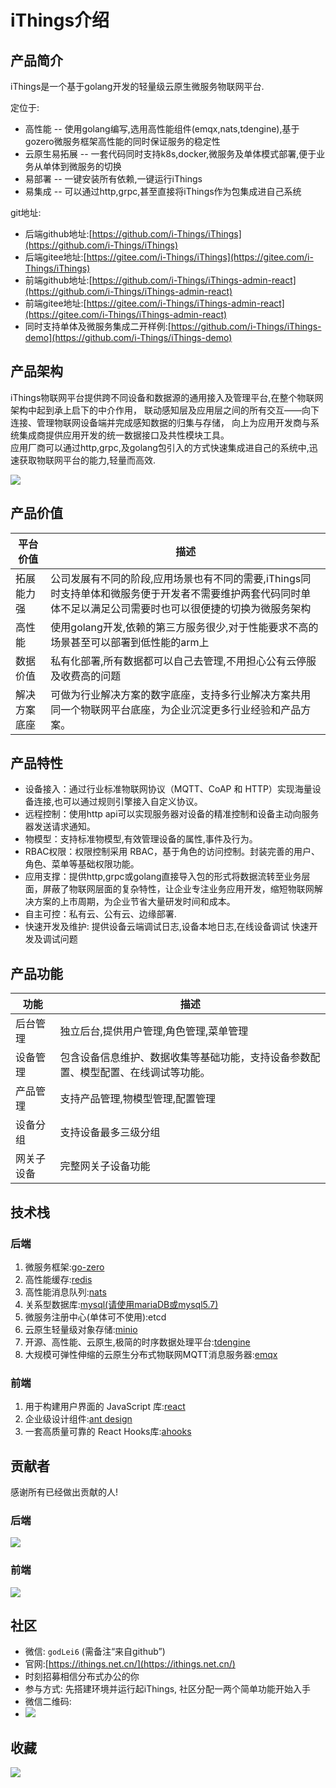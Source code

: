 # iThings介绍
## 产品简介
iThings是一个基于golang开发的轻量级云原生微服务物联网平台.  
   
定位于:
* 高性能 -- 使用golang编写,选用高性能组件(emqx,nats,tdengine),基于gozero微服务框架高性能的同时保证服务的稳定性
* 云原生易拓展 -- 一套代码同时支持k8s,docker,微服务及单体模式部署,便于业务从单体到微服务的切换
* 易部署 -- 一键安装所有依赖,一键运行iThings
* 易集成 -- 可以通过http,grpc,甚至直接将iThings作为包集成进自己系统

git地址:   
* 后端github地址:[https://github.com/i-Things/iThings](https://github.com/i-Things/iThings)
* 后端gitee地址:[https://gitee.com/i-Things/iThings](https://gitee.com/i-Things/iThings)
* 前端github地址:[https://github.com/i-Things/iThings-admin-react](https://github.com/i-Things/iThings-admin-react)
* 前端gitee地址:[https://gitee.com/i-Things/iThings-admin-react](https://gitee.com/i-Things/iThings-admin-react)
* 同时支持单体及微服务集成二开样例:[https://github.com/i-Things/iThings-demo](https://github.com/i-Things/iThings-demo)
## 产品架构
iThings物联网平台提供跨不同设备和数据源的通用接入及管理平台,在整个物联网架构中起到承上启下的中介作用，
联动感知层及应用层之间的所有交互——向下连接、管理物联网设备端并完成感知数据的归集与存储，
向上为应用开发商与系统集成商提供应用开发的统一数据接口及共性模块工具。  
应用厂商可以通过http,grpc,及golang包引入的方式快速集成进自己的系统中,迅速获取物联网平台的能力,轻量而高效.

<img src="/assets/img/things/iThings架构图.png">

## 产品价值

| 平台价值   | 描述                                                                                  |
|--------|-------------------------------------------------------------------------------------|
| 拓展能力强  | 公司发展有不同的阶段,应用场景也有不同的需要,iThings同时支持单体和微服务便于开发者不需要维护两套代码同时单体不足以满足公司需要时也可以很便捷的切换为微服务架构 |
| 高性能    | 使用golang开发,依赖的第三方服务很少,对于性能要求不高的场景甚至可以部署到低性能的arm上                                    |
| 数据价值   | 私有化部署,所有数据都可以自己去管理,不用担心公有云停服及收费高的问题                                                 |
| 解决方案底座 | 可做为行业解决方案的数字底座，支持多行业解决方案共用同一个物联网平台底座，为企业沉淀更多行业经验和产品方案。                              |

## 产品特性

* 设备接入：通过行业标准物联网协议（MQTT、CoAP 和 HTTP）实现海量设备连接,也可以通过规则引擎接入自定义协议。
* 远程控制：使用http api可以实现服务器对设备的精准控制和设备主动向服务器发送请求通知。
* 物模型：支持标准物模型,有效管理设备的属性,事件及行为。
* RBAC权限：权限控制采用 RBAC，基于角色的访问控制。封装完善的用户、角色、菜单等基础权限功能。
* 应用支撑：提供http,grpc或golang直接导入包的形式将数据流转至业务层面，屏蔽了物联网层面的复杂特性，让企业专注业务应用开发，缩短物联网解决方案的上市周期，为企业节省大量研发时间和成本。
* 自主可控：私有云、公有云、边缘部署.
* 快速开发及维护: 提供设备云端调试日志,设备本地日志,在线设备调试 快速开发及调试问题

## 产品功能

| 功能    | 描述                                        |
|-------|-------------------------------------------|
| 后台管理  | 独立后台,提供用户管理,角色管理,菜单管理                     |
| 设备管理  | 包含设备信息维护、数据收集等基础功能，支持设备参数配置、模型配置、在线调试等功能。 |
| 产品管理  | 支持产品管理,物模型管理,配置管理                         |
| 设备分组  | 支持设备最多三级分组                                |
| 网关子设备 | 完整网关子设备功能                                 |

## 技术栈
### 后端
1. 微服务框架:[go-zero](https://go-zero.dev/)
2. 高性能缓存:[redis](https://redis.io/)
3. 高性能消息队列:[nats](https://docs.nats.io/)
4. 关系型数据库:[mysql(请使用mariaDB或mysql5.7)](https://mariadb.com/)
5. 微服务注册中心(单体可不使用):etcd
6. 云原生轻量级对象存储:[minio](https://min.io/)
7. 开源、高性能、云原生,极简的时序数据处理平台:[tdengine](https://www.taosdata.com/)
8. 大规模可弹性伸缩的云原生分布式物联网MQTT消息服务器:[emqx](https://docs.emqx.com/zh/enterprise/v4.4/getting-started/install-ee.html)
### 前端
1. 用于构建用户界面的 JavaScript 库:[react](https://reactjs.org/)
2. 企业级设计组件:[ant design](https://ant.design/)
3. 一套高质量可靠的 React Hooks库:[ahooks](https://ahooks.js.org/)

## 贡献者
感谢所有已经做出贡献的人!
### 后端
<a href="https://github.com/i-Things/iThings/graphs/contributors">
  <img src="https://contributors-img.web.app/image?repo=i-Things/iThings" />
</a>

### 前端
<a href="https://github.com/i-Things/iThings-admin-react/graphs/contributors">
  <img src="https://contributors-img.web.app/image?repo=i-Things/iThings-admin-react" />
</a>

## 社区
- 微信: `godLei6` (需备注“来自github”)
- 官网:[https://ithings.net.cn/](https://ithings.net.cn/)
- 时刻招募相信分布式办公的你
- 参与方式: 先搭建环境并运行起iThings, 社区分配一两个简单功能开始入手
- 微信二维码:
- <img src="/assets/img/things/微信二维码2.jpg">
## 收藏
<img src="https://starchart.cc/i-Things/iThings.svg">
